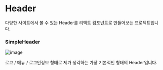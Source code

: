 # Header

다양한 사이트에서 볼 수 있는 Header를 리액트 컴포넌트로 만들어보는 프로젝트입니다.

### SimpleHeader

![image](https://user-images.githubusercontent.com/87294942/215110965-63f46fa5-abc0-4d69-b799-abf157ed7334.png)

로고 / 메뉴 / 로그인정보 형태로 제가 생각하는 가장 기본적인 형태의 Header입니다.
